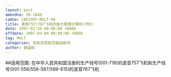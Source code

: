 ```yaml
---
layout: post
amendno: 39-1848
cadno: CAD1997-MULT-04
title: 更换757/767飞机的推力管理计算机(TMC)
date: 1997-02-20 00:00:00 +0800
effdate: 1997-03-04 00:00:00 +0800
tag: MULT
categories: 民航总局航空器适航司
author: 姜国权
---
```


##适用范围:
在中华人民共和国注册的生产线号(001-716)的波音757飞机和生产线号(001-556/558-587/589-615)的波音767飞机

